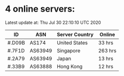 # 4 online servers:

Latest update at: Thu Jul 30 22:10:10 UTC 2020

| ID | ASN | Server Country | Online |
| -- | --- | -------------- | ------ |
| #.D09B | AS174 | United States | 33 hrs |
| #.7F1D | AS63949 | Singapore | 263 hrs |
| #.2A79 | AS63949 | Japan | 13 hrs |
| #.33B9 | AS63888 | Hong Kong | 12 hrs |

